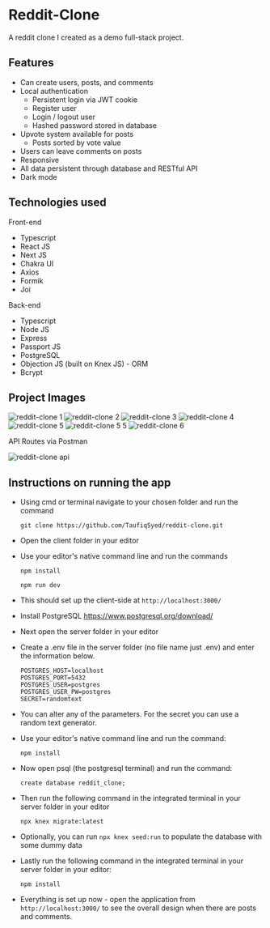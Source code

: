 # Reddit-Clone

A reddit clone I created as a demo full-stack project.

## Features

- Can create users, posts, and comments
- Local authentication
  - Persistent login via JWT cookie
  - Register user
  - Login / logout user
  - Hashed password stored in database
- Upvote system available for posts
  - Posts sorted by vote value
- Users can leave comments on posts
- Responsive
- All data persistent through database and RESTful API
- Dark mode

## Technologies used

Front-end

- Typescript
- React JS
- Next JS
- Chakra UI
- Axios
- Formik
- Joi

Back-end

- Typescript
- Node JS
- Express
- Passport JS
- PostgreSQL
- Objection JS (built on Knex JS) - ORM
- Bcrypt

## Project Images

![reddit-clone 1](https://user-images.githubusercontent.com/61982529/149331049-a2483d99-917f-42f9-8b28-725603f4c677.png)
![reddit-clone 2](https://user-images.githubusercontent.com/61982529/149331804-7ef83ffe-8271-49cc-be0f-fb5647724d1a.png)
![reddit-clone 3](https://user-images.githubusercontent.com/61982529/149331825-8f385f49-068a-4d0e-abed-1be23658327b.png)
![reddit-clone 4](https://user-images.githubusercontent.com/61982529/149331844-432a058a-f8e2-45b0-82ce-a4b9c3a78fac.png)
![reddit-clone 5](https://user-images.githubusercontent.com/61982529/149331857-dde0ea65-93a1-4916-bc1e-a78afc41a664.png)
![reddit-clone 5 5](https://user-images.githubusercontent.com/61982529/149331863-a4d0d19f-5b06-42d0-9126-5db8988b4bfa.png)
![reddit-clone 6](https://user-images.githubusercontent.com/61982529/149331881-8aef0333-ef31-428c-bc9d-c805823c0250.png)

API Routes via Postman

![reddit-clone api](https://user-images.githubusercontent.com/61982529/149340184-a730653f-7ed1-4ad7-9d3a-0f07a621851f.png)


## Instructions on running the app

- Using cmd or terminal navigate to your chosen folder and run the command

  `git clone https://github.com/TaufiqSyed/reddit-clone.git`

- Open the client folder in your editor
- Use your editor's native command line and run the commands

  `npm install`

  `npm run dev`

- This should set up the client-side at `http://localhost:3000/`
- Install PostgreSQL https://www.postgresql.org/download/
- Next open the server folder in your editor
- Create a .env file in the server folder (no file name just .env) and enter the information below.
  ```
  POSTGRES_HOST=localhost
  POSTGRES_PORT=5432
  POSTGRES_USER=postgres
  POSTGRES_USER_PW=postgres
  SECRET=randomtext
  ```
- You can alter any of the parameters. For the secret you can use a random text generator.
- Use your editor's native command line and run the command:

  `npm install`
  
- Now open psql (the postgresql terminal) and run the command:

  `create database reddit_clone;`
  
- Then run the following command in the integrated terminal in your server folder in your editor  

  `npx knex migrate:latest`
  
- Optionally, you can run `npx knex seed:run` to populate the database with some dummy data
 
- Lastly run the following command in the integrated terminal in your server folder in your editor:

  `npm install`

- Everything is set up now - open the application from `http://localhost:3000/`
 to see the overall design when there are posts and comments.
